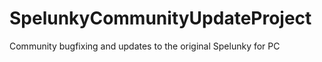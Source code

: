 SpelunkyCommunityUpdateProject
==============================

Community bugfixing and updates to the original Spelunky for PC